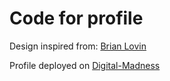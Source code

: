 # Code for profile

Design inspired from: [Brian Lovin](https://brianlovin.com/)

Profile deployed on [Digital-Madness](https://digital-madness.in)